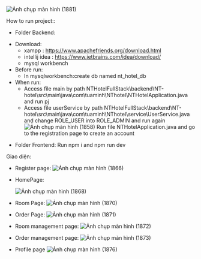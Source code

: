 
![Ảnh chụp màn hình (1881)](https://github.com/user-attachments/assets/03b208d9-2e60-4f55-a205-f0f14f87563b)


How to run project::
- Folder Backend:
 + Download:
   + xampp : https://www.apachefriends.org/download.html
   + intellij idea : https://www.jetbrains.com/idea/download/
   + mysql workbench
 + Before run:
   + In mysqlworkbench:create db named nt_hotel_db 
 + When run:
   + Access file main by path NTHotelFullStack\backend\NT-hotel\src\main\java\com\tuaminh\NThotel\NTHotelApplication.java and run pj
   + Access file userService by path NTHotelFullStack\backend\NT-hotel\src\main\java\com\tuaminh\NThotel\service\UserService.java and change ROLE_USER into ROLE_ADMIN and run again 
  ![Ảnh chụp màn hình (1858)](https://github.com/gingorigorila/NTHotelFullStack/assets/103430182/219c8ba4-af7f-40a9-a10f-aa36ae27d38f)
  Run file NTHotelApplication.java and go to the registration page to create an account
- Folder Frontend:
   Run npm i and npm run dev
  
Giao diện:

- Register page:
   ![Ảnh chụp màn hình (1866)](https://github.com/user-attachments/assets/121e7fbc-4c91-4def-b6c2-36b60ec572d1)
  
- HomePage:
  
  ![Ảnh chụp màn hình (1868)](https://github.com/user-attachments/assets/9f099474-d516-4b5f-a7db-8fc06a784806)
  
- Room Page: 
  ![Ảnh chụp màn hình (1870)](https://github.com/user-attachments/assets/92998a7f-44e4-4419-91c5-17ba43cf4284)
  
- Order Page:
  ![Ảnh chụp màn hình (1871)](https://github.com/user-attachments/assets/b689b0f4-f44e-4153-8fa5-5812cbe6f0ed)
  
- Room management page:
  ![Ảnh chụp màn hình (1872)](https://github.com/user-attachments/assets/eb731dbd-1c8a-4284-bc7f-08ded87293a0)
  
- Order management page:
  ![Ảnh chụp màn hình (1873)](https://github.com/user-attachments/assets/37f0f861-fe1c-49b4-845d-951c922d8bd3)
  
- Profile page
  ![Ảnh chụp màn hình (1876)](https://github.com/user-attachments/assets/522accb5-25bf-47f5-9598-ac8e8def988b)


